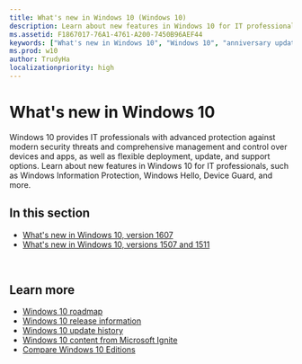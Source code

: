 ```yaml
---
title: What's new in Windows 10 (Windows 10)
description: Learn about new features in Windows 10 for IT professionals, such as Enterprise Data Protection, Microsoft Passport, Device Guard, and more.
ms.assetid: F1867017-76A1-4761-A200-7450B96AEF44
keywords: ["What's new in Windows 10", "Windows 10", "anniversary update"]
ms.prod: w10
author: TrudyHa
localizationpriority: high
---
```


# What's new in Windows 10


Windows 10 provides IT professionals with advanced protection against modern security threats and comprehensive management and control over devices and apps, as well as flexible deployment, update, and support options. Learn about new features in Windows 10 for IT professionals, such as Windows Information Protection, Windows Hello, Device Guard, and more. 

## In this section

- [What's new in Windows 10, version 1607](whats-new-windows-10-version-1607.md)
- [What's new in Windows 10, versions 1507 and 1511](whats-new-windows-10-version-1507-and-1511.md)



 

## Learn more

- [Windows 10 roadmap](https://www.microsoft.com/en-us/WindowsForBusiness/windows-roadmap)
- [Windows 10 release information](https://technet.microsoft.com/en-us/windows/release-info)
- [Windows 10 update history](https://support.microsoft.com/en-us/help/12387/windows-10-update-history)
- [Windows 10 content from Microsoft Ignite](https://go.microsoft.com/fwlink/p/?LinkId=613210)
- [Compare Windows 10 Editions](https://go.microsoft.com/fwlink/p/?LinkId=690485)



 

 





